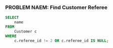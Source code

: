 ### PROBLEM NAEM: Find Customer Referee

```sql
SELECT
    name
FROM
    Customer c
WHERE
    c.referee_id != 2 OR c.referee_id IS NULL;
```

